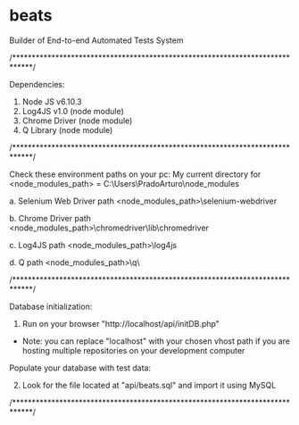 # beats
Builder of End-to-end Automated Tests System


/*****************************************************************************/

Dependencies:

1. Node JS v6.10.3
2. Log4JS v1.0 (node module)
3. Chrome Driver (node module)
4. Q Library (node module)

/*****************************************************************************/

Check these environment paths on your pc:
My current directory for <node_modules_path> = C:\Users\PradoArturo\node_modules

a. Selenium Web Driver path
<node_modules_path>\selenium-webdriver

b. Chrome Driver path
<node_modules_path>\chromedriver\lib\chromedriver

c. Log4JS path
<node_modules_path>\log4js

d. Q path
<node_modules_path>\q\

/*****************************************************************************/

Database initialization:

1. Run on your browser "http://localhost/api/initDB.php"
- Note: you can replace "localhost" with your chosen vhost path if you are 
	hosting multiple repositories on your development computer

Populate your database with test data:

2. Look for the file located at "api/beats.sql" and import it using MySQL

/*****************************************************************************/